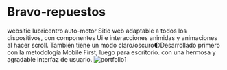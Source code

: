 # Bravo-repuestos
websitie lubricentro auto-motor
Sitio web adaptable a todos los dispositivos, con componentes Ui e interacciones animidas y animaciones al hacer scroll. También tiene un modo claro/oscuro🌓Desarrollado primero con la metodología Mobile First, luego para escritorio. con una hermosa y agradable interfaz de usuario.
![portfolio1](https://user-images.githubusercontent.com/110701001/234370907-056b1cca-4749-4a6a-96e7-8e022561b9c8.png)
